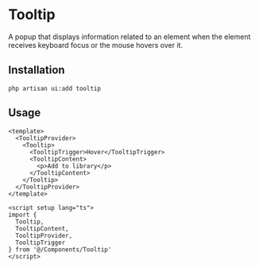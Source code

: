# Tooltip

A popup that displays information related to an element when the element receives keyboard focus or the mouse hovers over it.

<ComponentPreview name="Tooltip" />

## Installation

```shell
php artisan ui:add tooltip
```

## Usage

```vue
<template>
  <TooltipProvider>
    <Tooltip>
      <TooltipTrigger>Hover</TooltipTrigger>
      <TooltipContent>
        <p>Add to library</p>
      </TooltipContent>
    </Tooltip>
  </TooltipProvider>
</template>

<script setup lang="ts">
import {
  Tooltip,
  TooltipContent,
  TooltipProvider,
  TooltipTrigger
} from '@/Components/Tooltip'
</script>
```
